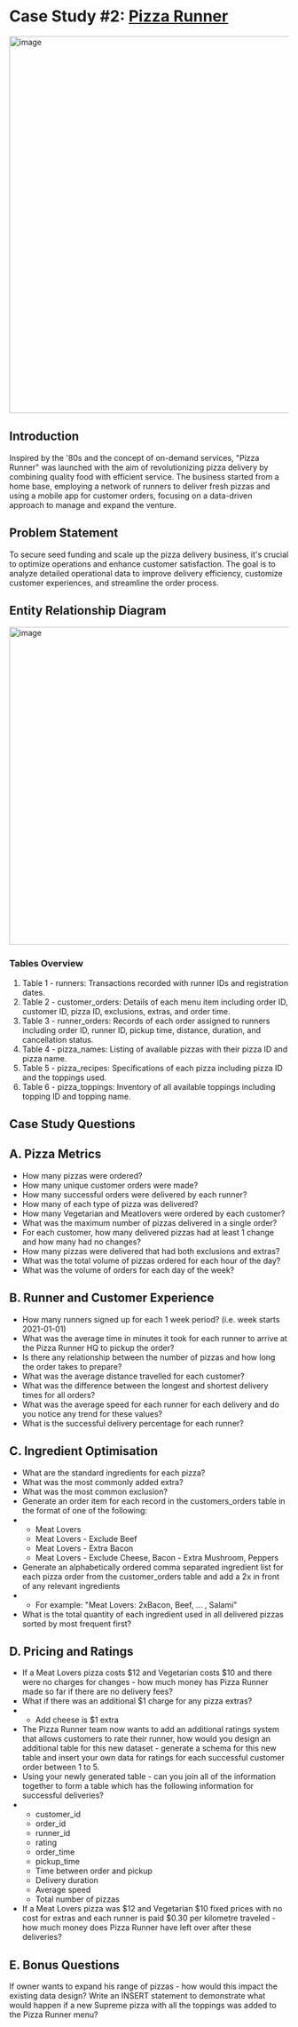 # **Case Study #2: [Pizza Runner](https://8weeksqlchallenge.com/case-study-2/)**
<img width="679" alt="image" src="https://github.com/janhavi97/8-Week-SQL-Challenge/assets/30179560/4a915492-cb54-4bba-934f-45ba87b8606c">


## **Introduction**
Inspired by the '80s and the concept of on-demand services, "Pizza Runner" was launched with the aim of revolutionizing pizza delivery by combining quality food with efficient service. The business started from a home base, employing a network of runners to deliver fresh pizzas and using a mobile app for customer orders, focusing on a data-driven approach to manage and expand the venture.


## **Problem Statement**
To secure seed funding and scale up the pizza delivery business, it's crucial to optimize operations and enhance customer satisfaction. The goal is to analyze detailed operational data to improve delivery efficiency, customize customer experiences, and streamline the order process.


## **Entity Relationship Diagram**
<img width="573" alt="image" src="https://github.com/janhavi97/8-Week-SQL-Challenge/assets/30179560/03bd399a-1333-4bd3-9dd6-97194a56ff3c">


### **Tables Overview**
1. Table 1 - runners: Transactions recorded with runner IDs and registration dates.
2. Table 2 - customer_orders: Details of each menu item including order ID, customer ID, pizza ID, exclusions, extras, and order time.
3. Table 3 - runner_orders: Records of each order assigned to runners including order ID, runner ID, pickup time, distance, duration, and cancellation status.
4. Table 4 - pizza_names: Listing of available pizzas with their pizza ID and pizza name.
5. Table 5 - pizza_recipes: Specifications of each pizza including pizza ID and the toppings used.
6. Table 6 - pizza_toppings: Inventory of all available toppings including topping ID and topping name.


## **Case Study Questions**
## A. Pizza Metrics
- How many pizzas were ordered?
- How many unique customer orders were made?
- How many successful orders were delivered by each runner?
- How many of each type of pizza was delivered?
- How many Vegetarian and Meatlovers were ordered by each customer?
- What was the maximum number of pizzas delivered in a single order?
- For each customer, how many delivered pizzas had at least 1 change and how many had no changes?
- How many pizzas were delivered that had both exclusions and extras?
- What was the total volume of pizzas ordered for each hour of the day?
- What was the volume of orders for each day of the week?

## B. Runner and Customer Experience
- How many runners signed up for each 1 week period? (i.e. week starts 2021-01-01)
- What was the average time in minutes it took for each runner to arrive at the Pizza Runner HQ to pickup the order?
- Is there any relationship between the number of pizzas and how long the order takes to prepare?
- What was the average distance travelled for each customer?
- What was the difference between the longest and shortest delivery times for all orders?
- What was the average speed for each runner for each delivery and do you notice any trend for these values?
- What is the successful delivery percentage for each runner?

## C. Ingredient Optimisation
- What are the standard ingredients for each pizza?
- What was the most commonly added extra?
- What was the most common exclusion?
- Generate an order item for each record in the customers_orders table in the format of one of the following:
- - Meat Lovers
  - Meat Lovers - Exclude Beef
  - Meat Lovers - Extra Bacon
  - Meat Lovers - Exclude Cheese, Bacon - Extra Mushroom, Peppers
- Generate an alphabetically ordered comma separated ingredient list for each pizza order from the customer_orders table and add a 2x in front of any relevant ingredients
- - For example: "Meat Lovers: 2xBacon, Beef, ... , Salami"
- What is the total quantity of each ingredient used in all delivered pizzas sorted by most frequent first?
  
## D. Pricing and Ratings
- If a Meat Lovers pizza costs $12 and Vegetarian costs $10 and there were no charges for changes - how much money has Pizza Runner made so far if there are no delivery fees?
- What if there was an additional $1 charge for any pizza extras?
- - Add cheese is $1 extra
- The Pizza Runner team now wants to add an additional ratings system that allows customers to rate their runner, how would you design an additional table for this new dataset - generate a schema for this new table and insert your own data for ratings for each successful customer order between 1 to 5.
- Using your newly generated table - can you join all of the information together to form a table which has the following information for successful deliveries?
- - customer_id
  - order_id
  - runner_id
  - rating
  - order_time
  - pickup_time
  - Time between order and pickup
  - Delivery duration
  - Average speed
  - Total number of pizzas
- If a Meat Lovers pizza was $12 and Vegetarian $10 fixed prices with no cost for extras and each runner is paid $0.30 per kilometre traveled - how much money does Pizza Runner have left over after these deliveries?

## E. Bonus Questions
If owner wants to expand his range of pizzas - how would this impact the existing data design? Write an INSERT statement to demonstrate what would happen if a new Supreme pizza with all the toppings was added to the Pizza Runner menu?
